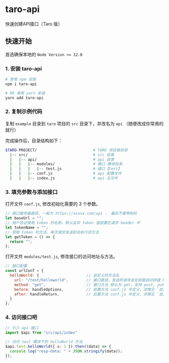 # taro-api

快速创建API接口（Taro 版）

## 快速开始

首选确保本地的 `Node Version >= 12.0`

### 1. 安装 taro-api

```bash
# 使用 npm 安装
npm i taro-api

# OR 使用 yarn 安装
yarn add taro-api
```

### 2. 复制示例代码

复制 `example` 目录到 `taro` 项目的 `src` 目录下，并改名为 `api` （随便改成你常用的就行）

完成操作后，目录结构如下：

```bash
$TARO-PROJECT/                         # TARO 项目根目录
  |-- src/                             # src 目录
  |   |-- api/                         # api 目录
  |   |   |-- modules/                 # 接口 模块目录
  |   |   |   |-- test.js              # 接口【test】
  |   |   |-- conf.js                  # api 配置文件
  |   |   |-- index.js                 # api 主文件
```

### 3. 填充参数与添加接口

打开文件 `conf.js`, 修改初始化需要的 3 个参数。

```js
// 接口服务器路径，一般为 https://xxxxx.com/api ， 最后不要带斜杠
let baseUrl = "";
// 用户验证使用 token 的名称，默认会将 token 值放置在请求 header 中
let tokenName = "";
// 获取 token 的方法，每次请求发送前会执行该方法
let getToken = () => {
  return "";
};
```

打开文件 `modules/test.js`, 修改接口的访问地址与方法。

```js
// 接口配置
const urlConf = {
  helloWorld: {                     // 自定义的方法名
    url: "/test/helloworld",        // 接口路径，发送的请求会在前面自动拼接 baseUrl
    method: "get",                  // 接口方法 默认为 get，支持 post, put, delete 等   
    before: handleOptions,          // 前置方法 conf.js 中定义，详情见 `自定义请求` 部分
    after: handleReturn,            // 后置方法 conf.js 中定义，详情见 `自定义请求` 部分
  }
};
```

### 4. 访问接口吧

```js
// 引入 api 接口
import $api from "src/api/index"

// 访问 test 模块下的 helloWorld 方法
$api.test.helloWorld({ a: 1 }).then((data) => {
  console.log("resp-data: " + JSON.stringify(data));
});
```